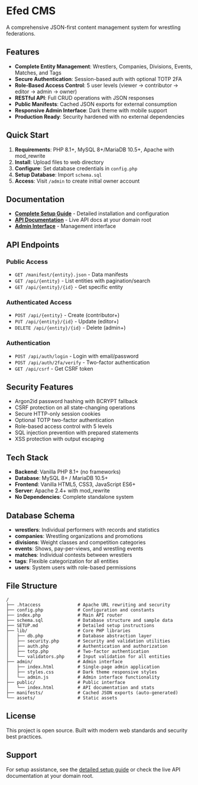 # Efed CMS

A comprehensive JSON-first content management system for wrestling federations.

## Features

- **Complete Entity Management**: Wrestlers, Companies, Divisions, Events, Matches, and Tags
- **Secure Authentication**: Session-based auth with optional TOTP 2FA
- **Role-Based Access Control**: 5 user levels (viewer → contributor → editor → admin → owner)
- **RESTful API**: Full CRUD operations with JSON responses
- **Public Manifests**: Cached JSON exports for external consumption
- **Responsive Admin Interface**: Dark theme with mobile support
- **Production Ready**: Security hardened with no external dependencies

## Quick Start

1. **Requirements**: PHP 8.1+, MySQL 8+/MariaDB 10.5+, Apache with mod_rewrite
2. **Install**: Upload files to web directory
3. **Configure**: Set database credentials in `config.php`
4. **Setup Database**: Import `schema.sql`
5. **Access**: Visit `/admin` to create initial owner account

## Documentation

- **[Complete Setup Guide](SETUP.md)** - Detailed installation and configuration
- **[API Documentation](/)** - Live API docs at your domain root
- **[Admin Interface](/admin)** - Management interface

## API Endpoints

### Public Access
- `GET /manifest/{entity}.json` - Data manifests
- `GET /api/{entity}` - List entities with pagination/search
- `GET /api/{entity}/{id}` - Get specific entity

### Authenticated Access
- `POST /api/{entity}` - Create (contributor+)
- `PUT /api/{entity}/{id}` - Update (editor+)
- `DELETE /api/{entity}/{id}` - Delete (admin+)

### Authentication
- `POST /api/auth/login` - Login with email/password
- `POST /api/auth/2fa/verify` - Two-factor authentication
- `GET /api/csrf` - Get CSRF token

## Security Features

- Argon2id password hashing with BCRYPT fallback
- CSRF protection on all state-changing operations
- Secure HTTP-only session cookies
- Optional TOTP two-factor authentication
- Role-based access control with 5 levels
- SQL injection prevention with prepared statements
- XSS protection with output escaping

## Tech Stack

- **Backend**: Vanilla PHP 8.1+ (no frameworks)
- **Database**: MySQL 8+ / MariaDB 10.5+
- **Frontend**: Vanilla HTML5, CSS3, JavaScript ES6+
- **Server**: Apache 2.4+ with mod_rewrite
- **No Dependencies**: Complete standalone system

## Database Schema

- **wrestlers**: Individual performers with records and statistics
- **companies**: Wrestling organizations and promotions  
- **divisions**: Weight classes and competition categories
- **events**: Shows, pay-per-views, and wrestling events
- **matches**: Individual contests between wrestlers
- **tags**: Flexible categorization for all entities
- **users**: System users with role-based permissions

## File Structure

```
/
├── .htaccess              # Apache URL rewriting and security
├── config.php             # Configuration and constants
├── index.php              # Main API router
├── schema.sql             # Database structure and sample data
├── SETUP.md               # Detailed setup instructions
├── lib/                   # Core PHP libraries
│   ├── db.php             # Database abstraction layer
│   ├── security.php       # Security and validation utilities
│   ├── auth.php           # Authentication and authorization
│   ├── totp.php           # Two-factor authentication
│   └── validators.php     # Input validation for all entities
├── admin/                 # Admin interface
│   ├── index.html         # Single-page admin application
│   ├── styles.css         # Dark theme responsive styles
│   └── admin.js           # Admin interface functionality
├── public/                # Public interface
│   └── index.html         # API documentation and stats
├── manifests/             # Cached JSON exports (auto-generated)
└── assets/                # Static assets
```

## License

This project is open source. Built with modern web standards and security best practices.

## Support

For setup assistance, see the [detailed setup guide](SETUP.md) or check the live API documentation at your domain root.